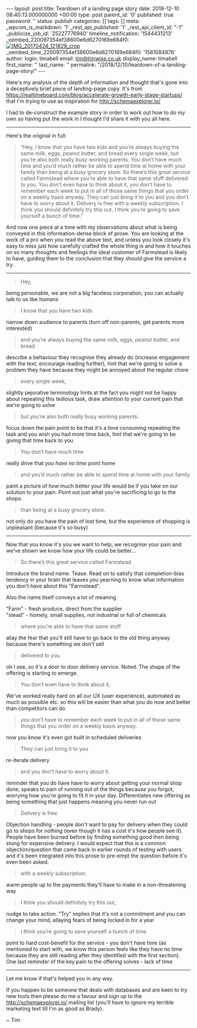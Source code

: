 \--- layout: post title: Teardown of a landing page story date: 2018-12-10 08:40:13.000000000 +00:00 type: post parent\_id: '0' published: true password: '' status: publish categories: \[\] tags: \[\] meta: \_wpcom\_is\_markdown: '1' \_rest\_api\_published: '1' \_rest\_api\_client\_id: "-1" \_publicize\_job\_id: '25227776940' timeline\_notification: '1544431213' \_oembed\_220097354ef38600e6d6270169e684f0: [![IMG_20170424_121829_crop](https://live.staticflickr.com/4164/33461099014_c2ce23d162.jpg)](https://flic.kr/p/SYQSYf) \_oembed\_time\_220097354ef38600e6d6270169e684f0: '1561084876' author: login: timabell email: tim@timwise.co.uk display\_name: timabell first\_name: '' last\_name: '' permalink: "/2018/12/10/teardown-of-a-landing-page-story/" ---

Here's my analysis of the depth of information and thought that's gone into a deceptively brief piece of landing-page copy. It's from https://realtimeboard.com/blog/accelerate-growth-early-stage-startups/ that I'm trying to use as inspiration for http://schemaexplorer.io/

I had to de-construct the example story in order to work out how to do my own so having put the work in I thought I'd share it with you all here.

* * *

Here's the original in full:

> “Hey, I know that you have two kids and you’re always buying the same milk, eggs, peanut butter, and bread every single week, but you’re also both really busy working parents. You don’t have much time and you’d much rather be able to spend time at home with your family than being at a busy grocery store. So there’s this great service called Farmstead where you’re able to have that same stuff delivered to you. You don’t even have to think about it, you don’t have to remember each week to put in all of those same things that you order on a weekly basis anyway. They can just bring it to you and you don’t have to worry about it. Delivery is free with a weekly subscription. I think you should definitely try this out, I think you’re going to save yourself a bunch of time.”

And now one piece at a time with my observations about what is being conveyed in this information-dense block of prose. You are looking at the work of a pro when you read the above text, and unless you look closely it's easy to miss just how carefully crafted the whole thing is and how it touches on so many thoughts and feelings the ideal customer of Farmstead is likely to have, guiding them to the conclusion that they should give the service a try.

* * *

> Hey,

being personable, we are not a big faceless corporation, you can actually talk to us like humans

> I know that you have two kids

narrow down audience to parents (turn off non-parents, get parents more interested)

> and you’re always buying the same milk, eggs, peanut butter, and bread

describe a behaviour they recognise they already do (increase engagement with the text, encourage reading further), hint that we're going to solve a problem they have because they might be annoyed about the regular chore

> every single week,

slightly pejorative terminology hints at the fact you might not be happy about repeating this tedious task, draw attention to your current pain that we're going to solve

> but you’re also both really busy working parents.

focus down the pain point to be that it's a time consuming repeating the task and you wish you had more time back, hint that we're going to be giving that time back to you

> You don’t have much time

really drive that _you have no time_ point home

> and you’d much rather be able to spend time at home with your family

paint a picture of how much better your life would be if you take on our solution to your pain. Point out just what you're sacrificing to go to the shops.

> than being at a busy grocery store.

not only do you have the pain of lost time, but the experience of shopping is unpleasant (because it's so busy)

* * *

Now that you know it's you we want to help, we recognise your pain and we've shown we know how your life could be better...

> So there’s this great service called Farmstead

Introduce the brand name. Tease. Read on to satisfy that completion-bias tendency in your brain that leaves you yearning to know what information you don't have about this "Farmstead".

Also the name itself conveys a lot of meaning

"Farm" - fresh produce, direct from the supplier  
"stead" - homely, small supplies, not industrial or full of chemicals

> where you’re able to have that same stuff

allay the fear that you'll still have to go back to the old thing anyway because there's something we don't sell

> delivered to you.

oh I see, so it's a door to door delivery service. Noted. The shape of the offering is starting to emerge.

> You don’t even have to think about it,

We've worked really hard on all our UX (user experience), automated as much as possible etc. so this will be easier than what you do now and better than competitors can do

> you don’t have to remember each week to put in all of those same things that you order on a weekly basis anyway.

now you know it's even got built in scheduled deliveries

> They can just bring it to you

re-iterate delivery

> and you don’t have to worry about it.

reminder that you do have have to worry about getting your normal shop done, speaks to pain of running out of the things because you forgot, worrying how you're going to fit it in your day. Differentiates new offering as being something that just happens meaning you never run out

> Delivery is free

Objection handling - people don't want to pay for delivery when they could go to shops for nothing (even though it has a cost it's how people see it). People have been burned before by finding something good then being stung for expensive delivery. I would expect that this is a common objection/question that came back in earlier rounds of testing with users and it's been integrated into this prose to pre-empt the question before it's even been asked.

> with a weekly subscription.

warm people up to the payments they'll have to make in a non-threatening way

> I think you should definitely try this out,

nudge to take action. "Try" implies that it's not a commitment and you can change your mind, allaying fears of being locked in for a year

> I think you’re going to save yourself a bunch of time.

point to hard cost-benefit for the service - you don't have time (as mentioned to start with, we know this person feels like they have no time because they are still reading after they identified with the first section). One last reminder of the key pain to the offering solves - lack of time

* * *

Let me know if that's helped you in any way.

If you happen to be someone that deals with databases and are keen to try new tools then please do me a favour and sign up to the http://schemaexplorer.io/ mailing list (you'll have to ignore my terrible marketing text till I'm as good as Brady).

~ Tim